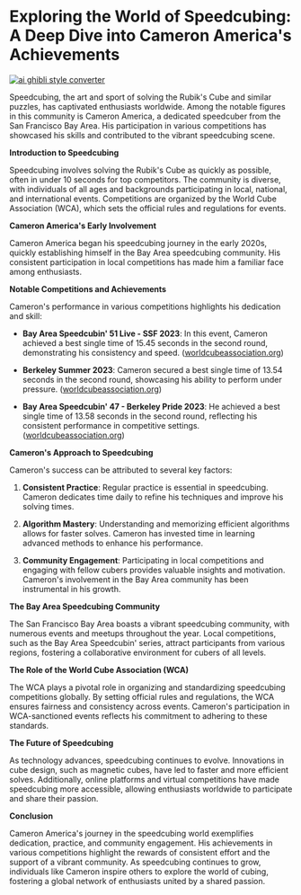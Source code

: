 # Exploring the World of Speedcubing: A Deep Dive into Cameron America's Achievements

[![ai ghibli style converter](https://i.imgur.com/dwt8Y5G.gif)](https://witbeam.net/slzx)

Speedcubing, the art and sport of solving the Rubik's Cube and similar puzzles, has captivated enthusiasts worldwide. Among the notable figures in this community is Cameron America, a dedicated speedcuber from the San Francisco Bay Area. His participation in various competitions has showcased his skills and contributed to the vibrant speedcubing scene.

**Introduction to Speedcubing**

Speedcubing involves solving the Rubik's Cube as quickly as possible, often in under 10 seconds for top competitors. The community is diverse, with individuals of all ages and backgrounds participating in local, national, and international events. Competitions are organized by the World Cube Association (WCA), which sets the official rules and regulations for events.

**Cameron America's Early Involvement**

Cameron America began his speedcubing journey in the early 2020s, quickly establishing himself in the Bay Area speedcubing community. His consistent participation in local competitions has made him a familiar face among enthusiasts.

**Notable Competitions and Achievements**

Cameron's performance in various competitions highlights his dedication and skill:

- **Bay Area Speedcubin' 51 Live - SSF 2023**: In this event, Cameron achieved a best single time of 15.45 seconds in the second round, demonstrating his consistency and speed. ([worldcubeassociation.org](https://www.worldcubeassociation.org/persons/2022AMER02?utm_source=openai))

- **Berkeley Summer 2023**: Cameron secured a best single time of 13.54 seconds in the second round, showcasing his ability to perform under pressure. ([worldcubeassociation.org](https://www.worldcubeassociation.org/persons/2022AMER02?utm_source=openai))

- **Bay Area Speedcubin' 47 - Berkeley Pride 2023**: He achieved a best single time of 13.58 seconds in the second round, reflecting his consistent performance in competitive settings. ([worldcubeassociation.org](https://www.worldcubeassociation.org/persons/2022AMER02?utm_source=openai))

**Cameron's Approach to Speedcubing**

Cameron's success can be attributed to several key factors:

1. **Consistent Practice**: Regular practice is essential in speedcubing. Cameron dedicates time daily to refine his techniques and improve his solving times.

2. **Algorithm Mastery**: Understanding and memorizing efficient algorithms allows for faster solves. Cameron has invested time in learning advanced methods to enhance his performance.

3. **Community Engagement**: Participating in local competitions and engaging with fellow cubers provides valuable insights and motivation. Cameron's involvement in the Bay Area community has been instrumental in his growth.

**The Bay Area Speedcubing Community**

The San Francisco Bay Area boasts a vibrant speedcubing community, with numerous events and meetups throughout the year. Local competitions, such as the Bay Area Speedcubin' series, attract participants from various regions, fostering a collaborative environment for cubers of all levels.

**The Role of the World Cube Association (WCA)**

The WCA plays a pivotal role in organizing and standardizing speedcubing competitions globally. By setting official rules and regulations, the WCA ensures fairness and consistency across events. Cameron's participation in WCA-sanctioned events reflects his commitment to adhering to these standards.

**The Future of Speedcubing**

As technology advances, speedcubing continues to evolve. Innovations in cube design, such as magnetic cubes, have led to faster and more efficient solves. Additionally, online platforms and virtual competitions have made speedcubing more accessible, allowing enthusiasts worldwide to participate and share their passion.

**Conclusion**

Cameron America's journey in the speedcubing world exemplifies dedication, practice, and community engagement. His achievements in various competitions highlight the rewards of consistent effort and the support of a vibrant community. As speedcubing continues to grow, individuals like Cameron inspire others to explore the world of cubing, fostering a global network of enthusiasts united by a shared passion.